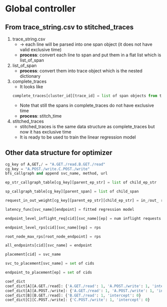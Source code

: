# Global controller

## From trace_string.csv to stitched_traces


1. trace_string.csv 
   - -> each line will be parsed into one span object (it does not have valid exclusive time)
   - **process**: convert each line to span and put them in a flat list which is list_of_span
2. list_of_span
   - **process**: convert them into trace object which is the nested dictionary
3. complete_traces
   - It looks like
    ```python
    complete_traces[cluster_id][trace_id] = list of span objects from the same trace id
    ```
   - Note that still the spans in complete_traces do not have exclusive time
   - **process**: stitch_time
4. stitched_traces
   - stitched_traces is the same data structure as complete_traces but now it has exclusive time
   - It is ready to be used to train the linear regression model

## Other data structure for optimizer
```python
cg_key of A,GET,/ = "A.GET./read.B.GET./read"
cg_key = "A.POST./write.C.POST./write"
bfs_callgraph and append svc_name, method, url

ep_str_callgraph_table[cg_key][parent_ep_str] = list of child_ep_str

sp_callgraph_table[cg_key][parent_span] = list of child_span

request_in_out_weight[cg_key][parent_ep_str][child_ep_str] = in_/out_ ratio (in_: parent_ep_str, out_: child_ep_str)

latency_func[svc_name][endpoint] = fitted regression model

endpoint_level_inflight_req[cid][svc_name][ep] = num inflight requests

endpoint_level_rps[cid][svc_name][ep] = rps

root_node_max_rps[root_node_endpoint] = rps

all_endpoints[cid][svc_name] = endpoint

placement[cid] = svc_name

svc_to_placement[svc_name] = set of cids

endpoint_to_placement[ep] = set of cids

coef_dict
coef_dict[A][A.GET./read]: {'A.GET./read': 1, 'A.POST./write': 1, 'intercept': 0}
coef_dict[A][A.POST./write]: {'A.GET./read': 1, 'A.POST./write': 1, 'intercept': 0}
coef_dict[B][B.GET./read]: {'B.GET./read': 1, 'intercept': 0}
coef_dict[C][C.POST./write]: {'C.POST./write': 1, 'intercept': 0}
```